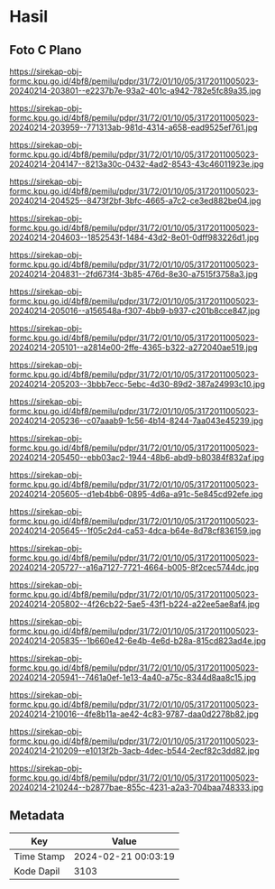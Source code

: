 # Hasil

## Foto C Plano

https://sirekap-obj-formc.kpu.go.id/4bf8/pemilu/pdpr/31/72/01/10/05/3172011005023-20240214-203801--e2237b7e-93a2-401c-a942-782e5fc89a35.jpg

https://sirekap-obj-formc.kpu.go.id/4bf8/pemilu/pdpr/31/72/01/10/05/3172011005023-20240214-203959--771313ab-981d-4314-a658-ead9525ef761.jpg

https://sirekap-obj-formc.kpu.go.id/4bf8/pemilu/pdpr/31/72/01/10/05/3172011005023-20240214-204147--8213a30c-0432-4ad2-8543-43c46011923e.jpg

https://sirekap-obj-formc.kpu.go.id/4bf8/pemilu/pdpr/31/72/01/10/05/3172011005023-20240214-204525--8473f2bf-3bfc-4665-a7c2-ce3ed882be04.jpg

https://sirekap-obj-formc.kpu.go.id/4bf8/pemilu/pdpr/31/72/01/10/05/3172011005023-20240214-204603--1852543f-1484-43d2-8e01-0dff983226d1.jpg

https://sirekap-obj-formc.kpu.go.id/4bf8/pemilu/pdpr/31/72/01/10/05/3172011005023-20240214-204831--2fd673f4-3b85-476d-8e30-a7515f3758a3.jpg

https://sirekap-obj-formc.kpu.go.id/4bf8/pemilu/pdpr/31/72/01/10/05/3172011005023-20240214-205016--a156548a-f307-4bb9-b937-c201b8cce847.jpg

https://sirekap-obj-formc.kpu.go.id/4bf8/pemilu/pdpr/31/72/01/10/05/3172011005023-20240214-205101--a2814e00-2ffe-4365-b322-a272040ae519.jpg

https://sirekap-obj-formc.kpu.go.id/4bf8/pemilu/pdpr/31/72/01/10/05/3172011005023-20240214-205203--3bbb7ecc-5ebc-4d30-89d2-387a24993c10.jpg

https://sirekap-obj-formc.kpu.go.id/4bf8/pemilu/pdpr/31/72/01/10/05/3172011005023-20240214-205236--c07aaab9-1c56-4b14-8244-7aa043e45239.jpg

https://sirekap-obj-formc.kpu.go.id/4bf8/pemilu/pdpr/31/72/01/10/05/3172011005023-20240214-205450--ebb03ac2-1944-48b6-abd9-b80384f832af.jpg

https://sirekap-obj-formc.kpu.go.id/4bf8/pemilu/pdpr/31/72/01/10/05/3172011005023-20240214-205605--d1eb4bb6-0895-4d6a-a91c-5e845cd92efe.jpg

https://sirekap-obj-formc.kpu.go.id/4bf8/pemilu/pdpr/31/72/01/10/05/3172011005023-20240214-205645--1f05c2d4-ca53-4dca-b64e-8d78cf836159.jpg

https://sirekap-obj-formc.kpu.go.id/4bf8/pemilu/pdpr/31/72/01/10/05/3172011005023-20240214-205727--a16a7127-7721-4664-b005-8f2cec5744dc.jpg

https://sirekap-obj-formc.kpu.go.id/4bf8/pemilu/pdpr/31/72/01/10/05/3172011005023-20240214-205802--4f26cb22-5ae5-43f1-b224-a22ee5ae8af4.jpg

https://sirekap-obj-formc.kpu.go.id/4bf8/pemilu/pdpr/31/72/01/10/05/3172011005023-20240214-205835--1b660e42-6e4b-4e6d-b28a-815cd823ad4e.jpg

https://sirekap-obj-formc.kpu.go.id/4bf8/pemilu/pdpr/31/72/01/10/05/3172011005023-20240214-205941--7461a0ef-1e13-4a40-a75c-8344d8aa8c15.jpg

https://sirekap-obj-formc.kpu.go.id/4bf8/pemilu/pdpr/31/72/01/10/05/3172011005023-20240214-210016--4fe8b11a-ae42-4c83-9787-daa0d2278b82.jpg

https://sirekap-obj-formc.kpu.go.id/4bf8/pemilu/pdpr/31/72/01/10/05/3172011005023-20240214-210209--e1013f2b-3acb-4dec-b544-2ecf82c3dd82.jpg

https://sirekap-obj-formc.kpu.go.id/4bf8/pemilu/pdpr/31/72/01/10/05/3172011005023-20240214-210244--b2877bae-855c-4231-a2a3-704baa748333.jpg


## Metadata

| Key        | Value               |
| ---------- | ------------------- |
| Time Stamp | 2024-02-21 00:03:19 |
| Kode Dapil | 3103                |



